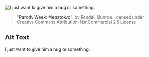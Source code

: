 ![I just want to give him a hug or something.](https://imgs.xkcd.com/comics/megaxkcd.png)
> "[Parody Week: Megatokyo](https://xkcd.com/142/)", by Randall Munroe, licensed under Creative Commons Attribution-NonCommercial 2.5 License

## Alt Text
I just want to give him a hug or something.

